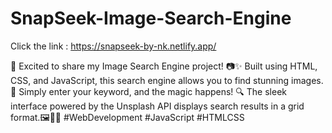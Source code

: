 # SnapSeek-Image-Search-Engine

Click the link : https://snapseek-by-nk.netlify.app/

🚀 Excited to share my Image Search Engine project! 📷✨  Built using HTML, CSS, and JavaScript, this search engine allows you to find stunning images. 🌈 Simply enter your keyword, and the magic happens!  🔍 The sleek interface powered by the Unsplash API displays search results in a grid format.🖼️🚀✨ #WebDevelopment #JavaScript #HTMLCSS
